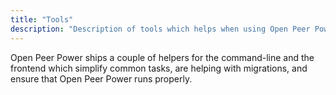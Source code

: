 ```yaml
---
title: "Tools"
description: "Description of tools which helps when using Open Peer Power."
---
```


 Open Peer Power ships a couple of helpers for the command-line and the frontend which simplify common tasks, are helping with migrations, and ensure that Open Peer Power runs properly.

